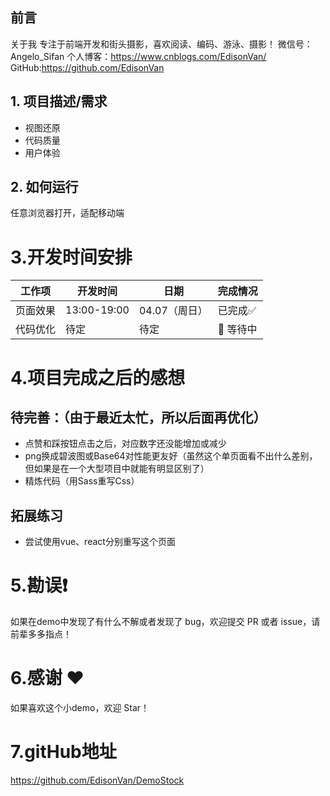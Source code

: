 ## 前言
关于我
专注于前端开发和街头摄影，喜欢阅读、编码、游泳、摄影！
微信号：Angelo_Sifan
个人博客：https://www.cnblogs.com/EdisonVan/
GitHub:https://github.com/EdisonVan

## 1. 项目描述/需求
- 视图还原
- 代码质量
- 用户体验

## 2. 如何运行
任意浏览器打开，适配移动端

# 3.开发时间安排
| 工作项                       | 开发时间 | 日期  |  完成情况   |
| ---------------------------- | ---- | ----- | --- |
| 页面效果                   | 13:00-19:00 | 04.07（周日） | 已完成✅ |
| 代码优化 | 待定 | 待定 |  🚗 等待中  |

# 4.项目完成之后的感想
## 待完善：（由于最近太忙，所以后面再优化）
- 点赞和踩按钮点击之后，对应数字还没能增加或减少
- png换成碧波图或Base64对性能更友好（虽然这个单页面看不出什么差别，但如果是在一个大型项目中就能有明显区别了）
- 精炼代码（用Sass重写Css）
## 拓展练习
- 尝试使用vue、react分别重写这个页面

# 5.勘误❗️
  如果在demo中发现了有什么不解或者发现了 bug，欢迎提交 PR 或者 issue，请前辈多多指点！

# 6.感谢 ❤️
如果喜欢这个小demo，欢迎 Star！

# 7.gitHub地址
https://github.com/EdisonVan/DemoStock
